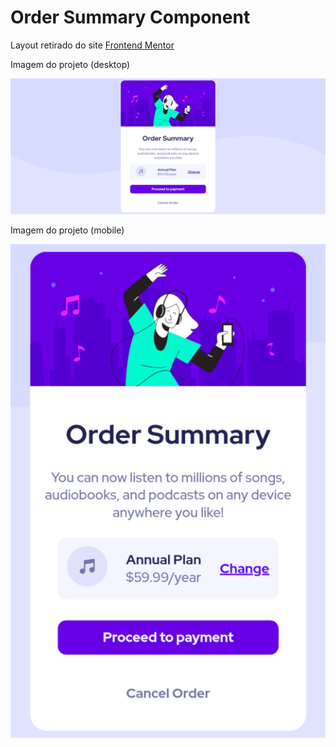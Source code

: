 # Order Summary Component

Layout retirado do site [Frontend Mentor](https://www.frontendmentor.io/)

Imagem do projeto (desktop)

![Imagem do layout no desktop](https://raw.githubusercontent.com/danilo-sds/Layouts-Frontend-Mentor/main/order-summary-component/images/layout-desktop.png)

Imagem do projeto (mobile)

![Imagem do layout no mobile](https://raw.githubusercontent.com/danilo-sds/Layouts-Frontend-Mentor/main/order-summary-component/images/layout-mobile.png)
